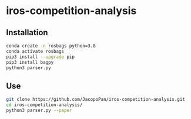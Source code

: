 # iros-competition-analysis

## Installation

```sh
conda create -n rosbags python=3.8
conda activate rosbags
pip3 install --upgrade pip
pip3 install bagpy
python3 parser.py
```

## Use

```sh
git clone https://github.com/JacopoPan/iros-competition-analysis.git
cd iros-competition-analysis/
python3 parser.py --paper
```
